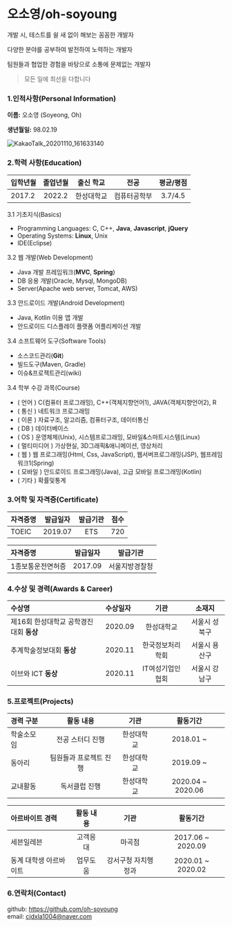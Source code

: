 # 오소영/oh-soyoung

개발 시, 테스트를 쉴 새 없이 해보는 꼼꼼한 개발자

다양한 분야를 공부하여 발전하여 노력하는 개발자 

팀원들과 협업한 경험을 바탕으로 소통에 문제없는 개발자

> 모든 일에 최선을 다합니다

### 1.인적사항(Personal Information)  

  **이름:** 오소영 (Soyeong, Oh)
  
  **생년월일:** 98.02.19  
  
  ![KakaoTalk_20201110_161633140](https://user-images.githubusercontent.com/71426826/101940728-4478ea00-3c2a-11eb-8750-79c397df12c4.jpg)
  
### 2.학력 사항(Education)  

| 입학년월 | 졸업년월 | 출신 학교 |전공 | 평균/평점 | 
| :---         |     :---:      |        :---:   |    :---:      | :---:       |  
| 2017.2 | 2022.2 | 한성대학교   |컴퓨터공학부 | 3.7/4.5 |

<!--### 3. 보유기술(Technical Skills)-->

3.1  기초지식(Basics)
* Programming Languages: C, C++, __Java__, __Javascript__, __jQuery__
* Operating Systems: __Linux__, Unix
* IDE(Eclipse)

3.2 웹 개발(Web Development)
* Java 개발 프레임워크(__MVC__, __Spring__)
* DB 응용 개발(Oracle, Mysql, MongoDB)
* Server(Apache web server, Tomcat, AWS)

3.3 안드로이드 개발(Android Development)
* Java, Kotlin 이용 앱 개발
* 안드로이드 디스플레이 플랫폼 어플리케이션 개발

3.4 소프트웨어 도구(Software Tools)
* 소스코드관리(__Git__)
* 빌드도구(Maven, Gradle)
* 이슈&프로젝트관리(wiki)

3.4 학부 수강 과목(Course)
* ( 언어 ) C(컴퓨터 프로그래밍), C++(객체지향언어1), JAVA(객체지향언어2), R
* ( 통신 ) 네트워크 프로그래밍 
* ( 이론 ) 자료구조, 알고리즘, 컴퓨터구조, 데이터통신 
* ( DB ) 데이터베이스
* ( OS ) 운영체제(Unix), 시스템프로그래밍, 모바일&스마트시스템(Linux)
* ( 멀티미디어 ) 가상현실, 3D그래픽&애니메이션, 영상처리
* ( 웹 ) 웹 프로그래밍(Html, Css, JavaScript), 웹서버프로그래밍(JSP), 웹프레임워크1(Spring)
* ( 모바일 ) 안드로이드 프로그래밍(Java), 고급 모바일 프로그래밍(Kotlin)
* ( 기타 ) 확률및통계 


### 3.어학 및 자격증(Certificate)

| 자격증명 | 발급일자  | 발급기관| 점수 | 
| :---         |     :---:      |     :---:   |   :---:   |  
| TOEIC | 2019.07 | ETS   | 720  |

 
| 자격증명 | 발급일자  | 발급기관|
| :---         |     :---:      |     :---:   |  
| 1종보통운전면허증 | 2017.09 | 서울지방경찰청 |  

### 4.수상 및 경력(Awards & Career)

| 수상명 | 수상일자 | 기관 | 소재지 |
| :---         |     :---      |    :---:    |  :---:  |
| 제16회 한성대학교 공학경진대회 **동상** | 2020.09 |  한성대학교   |  서울시 성북구  |
| 추계학술정보대회 **동상** | 2020.11 | 한국정보처리학회 | 서울시 용산구  |
| 이브와 ICT **동상** | 2020.11 | IT여성기업인협회 | 서울시 강남구

### 5.프로젝트(Projects)

| 경력 구분 | 활동 내용 | 기관 |활동기간 |
| :---         |     :---:      |        :---:   |    :---:      |
| 학술소모임 | 전공 스터디 진행 | 한성대학교 |2018.01 ~ |
| 동아리 | 팀원들과 프로젝트 진행 | 한성대학교 | 2019.09 ~ |
| 교내활동 | 독서클럽 진행 | 한성대학교 | 2020.04 ~ 2020.06 |


| 아르바이트 경력 | 활동 내용 | 기관 |활동기간 |
| :---         |     :---:      |        :---:   |    :---:      | 
| 세븐일레븐 | 고객응대 | 마곡점 |2017.06 ~ 2020.09  |
| 동계 대학생 아르바이트 | 업무도움 | 강서구청 자치행정과 | 2020.01 ~ 2020.02  |


### 6.연락처(Contact)
github: https://github.com/oh-soyoung  
email: cjdxla1004@naver.com  
